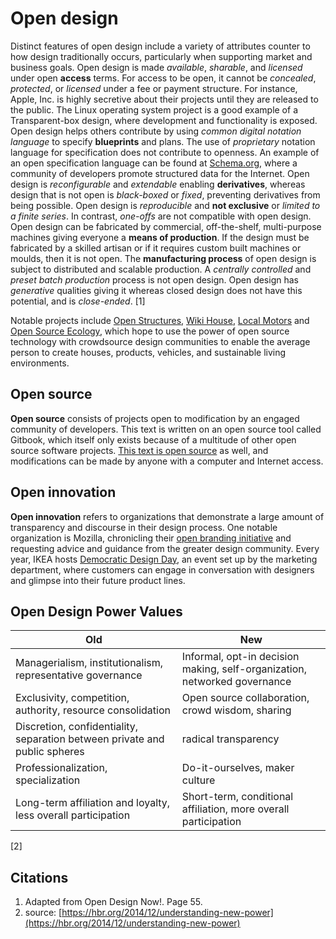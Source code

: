 # Open design

Distinct features of open design include a variety of attributes counter to how design traditionally occurs, particularly when supporting market and business goals. Open design is made _available_, _sharable_, and _licensed_ under open **access** terms. For access to be open, it cannot be _concealed_, _protected_, or _licensed_ under a fee or payment structure. For instance, Apple, Inc. is highly secretive about their projects until they are released to the public. The Linux operating system project is a good example of a Transparent-box design, where development and functionality is exposed. Open design helps others contribute by using _common digital notation language_ to specify **blueprints** and plans. The use of _proprietary_ notation language for specification does not contribute to openness. An example of an open specification language can be found at [Schema.org](http://schema.org), where a community of developers promote structured data for the Internet. Open design is _reconfigurable_ and _extendable_ enabling **derivatives**, whereas design that is not open is _black-boxed_ or _fixed_, preventing derivatives from being possible. Open design is _reproducible_ and **not exclusive** or _limited to a finite series_. In contrast, _one-offs_ are not compatible with open design. Open design can be fabricated by commercial, off-the-shelf, multi-purpose machines giving everyone a **means of production**. If the design must be fabricated by a skilled artisan or if it requires custom built machines or moulds, then it is not open. The **manufacturing process** of open design is subject to distributed and scalable production. A _centrally controlled_ and _preset batch production_ process is not open design. Open design has _generative_ qualities giving it whereas closed design does not have this potential, and is _close-ended_. \[1\]

Notable projects include [Open Structures](http://openstructures.net), [Wiki House](http://wikihouse.cc), [Local Motors](https://localmotors.com/) and [Open Source Ecology](http://opensourceecology.org), which hope to use the power of open source technology with crowdsource design communities to enable the average person to create houses, products, vehicles, and sustainable living environments.

## Open source

**Open source** consists of projects open to modification by an engaged community of developers. This text is written on an open source tool called Gitbook, which itself only exists because of a multitude of other open source software projects. [This text is open source](https://github.com/dmd-program/dmd-100-sp17/blob/master/topics/open_design.md) as well, and modifications can be made by anyone with a computer and Internet access.

## Open innovation

**Open innovation** refers to organizations that demonstrate a large amount of transparency and discourse in their design process. One notable organization is Mozilla, chronicling their [open branding initiative](https://blog.mozilla.org/opendesign/) and requesting advice and guidance from the greater design community. Every year, IKEA hosts [Democratic Design Day](http://ouryear.ikea.com/2015/design/a-day-dedicated-to-democratic-design/), an event set up by the marketing department, where customers can engage in conversation with designers and glimpse into their future product lines.

## Open Design Power Values

| Old | New |
| --- | --- |
| Managerialism, institutionalism, representative governance | Informal, opt-in decision making, self-organization, networked governance |
| Exclusivity, competition, authority, resource consolidation | Open source collaboration, crowd wisdom, sharing |
| Discretion, confidentiality, separation between private and public spheres | radical transparency |
| Professionalization, specialization | Do-it-ourselves, maker culture |
| Long-term affiliation and loyalty, less overall participation | Short-term, conditional affiliation, more overall participation |

\[2\]

## Citations

1. Adapted from Open Design Now!. Page 55.
2. source: [https://hbr.org/2014/12/understanding-new-power](https://hbr.org/2014/12/understanding-new-power)



